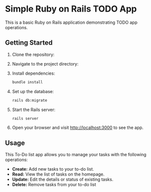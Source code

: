 # Simple Ruby on Rails TODO App

This is a basic Ruby on Rails application demonstrating TODO app operations.

## Getting Started

1. Clone the repository:

2. Navigate to the project directory:

3. Install dependencies:

    ```bash
    bundle install
    ```

4. Set up the database:

    ```bash
    rails db:migrate
    ```

5. Start the Rails server:

    ```bash
    rails server
    ```

6. Open your browser and visit [http://localhost:3000](http://localhost:3000) to see the app.

## Usage

This To-Do list app allows you to manage your tasks with the following operations:

- **Create:** Add new tasks to your to-do list.
- **Read:**  View the list of tasks on the homepage.
- **Update:** Edit the details or status of existing tasks.
- **Delete:** Remove tasks from your to-do list
